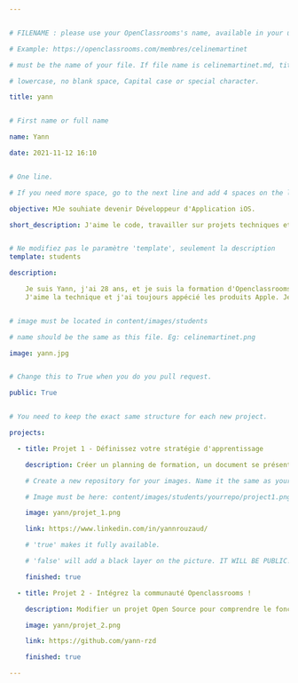 ```yaml
---


# FILENAME : please use your OpenClassrooms's name, available in your url.

# Example: https://openclassrooms.com/membres/celinemartinet

# must be the name of your file. If file name is celinemartinet.md, title is celinemartinet.

# lowercase, no blank space, Capital case or special character.

title: yann


# First name or full name

name: Yann

date: 2021-11-12 16:10


# One line.

# If you need more space, go to the next line and add 4 spaces on the left, as in 'description'.

objective: MJe souhiate devenir Développeur d'Application iOS.

short_description: J'aime le code, travailler sur projets techniques et faire des applications que les utilisateurs aiment utiliser.


# Ne modifiez pas le paramètre 'template', seulement la description
template: students

description:

    Je suis Yann, j'ai 28 ans, et je suis la formation d'Openclassrooms pour me former au métier de Développeur d'Application iOS.
    J'aime la technique et j'ai toujours appécié les produits Apple. Je souhaite aujourd'hui devenir un spécialiste du développement dans ce domaine bien spécifique.


# image must be located in content/images/students

# name should be the same as this file. Eg: celinemartinet.png

image: yann.jpg


# Change this to True when you do you pull request.

public: True


# You need to keep the exact same structure for each new project.

projects:

  - title: Projet 1 - Définissez votre stratégie d'apprentissage

    description: Créer un planning de formation, un document se présentant et effectuer un post sur Workspace.

    # Create a new repository for your images. Name it the same as your nickname and profile picture.

    # Image must be here: content/images/students/yourrepo/project1.png

    image: yann/projet_1.png

    link: https://www.linkedin.com/in/yannrouzaud/

    # 'true' makes it fully available.

    # 'false' will add a black layer on the picture. IT WILL BE PUBLIC!

    finished: true

  - title: Projet 2 - Intégrez la communauté Openclassrooms !

    description: Modifier un projet Open Source pour comprendre le fonctionnement de Git, de Github et des pull requests. 

    image: yann/projet_2.png

    link: https://github.com/yann-rzd

    finished: true

---
```


